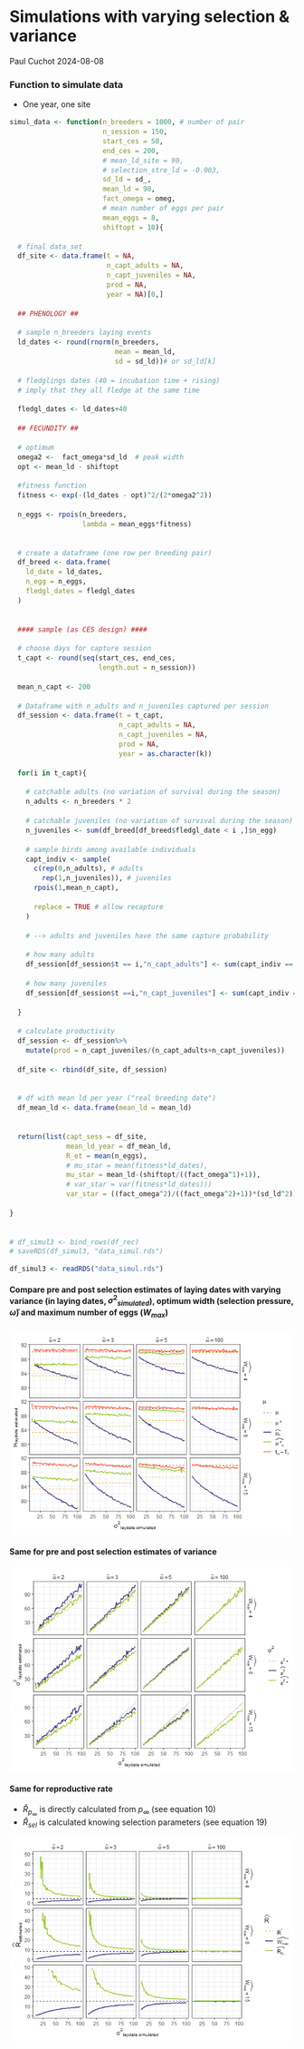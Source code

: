 Simulations with varying selection & variance
================
Paul Cuchot
2024-08-08

### Function to simulate data

- One year, one site

``` r
simul_data <- function(n_breeders = 1000, # number of pair
                       n_session = 150, 
                       start_ces = 50,
                       end_ces = 200,
                       # mean_ld_site = 90,
                       # selection_stre_ld = -0.003,
                       sd_ld = sd_,
                       mean_ld = 90,
                       fact_omega = omeg,
                       # mean number of eggs per pair
                       mean_eggs = 8, 
                       shiftopt = 10){
  
  # final data_set
  df_site <- data.frame(t = NA,
                        n_capt_adults = NA,
                        n_capt_juveniles = NA, 
                        prod = NA,
                        year = NA)[0,] 
  
  ## PHENOLOGY ##
  
  # sample n_breeders laying events
  ld_dates <- round(rnorm(n_breeders, 
                          mean = mean_ld, 
                          sd = sd_ld))# or sd_ld[k]
  
  # fledglings dates (40 = incubation time + rising)
  # imply that they all fledge at the same time 
  
  fledgl_dates <- ld_dates+40
  
  ## FECUNDITY ##
  
  # optimum
  omega2 <-  fact_omega*sd_ld  # peak width
  opt <- mean_ld - shiftopt
  
  #fitness function
  fitness <- exp(-(ld_dates - opt)^2/(2*omega2^2))
  
  n_eggs <- rpois(n_breeders, 
                  lambda = mean_eggs*fitness)
  
  
  # create a dataframe (one row per breeding pair)
  df_breed <- data.frame(
    ld_date = ld_dates,
    n_egg = n_eggs,
    fledgl_dates = fledgl_dates
  )
  
  
  #### sample (as CES design) #### 
  
  # choose days for capture session
  t_capt <- round(seq(start_ces, end_ces, 
                      length.out = n_session))
  
  mean_n_capt <- 200
  
  # Dataframe with n_adults and n_juveniles captured per session
  df_session <- data.frame(t = t_capt,
                           n_capt_adults = NA,
                           n_capt_juveniles = NA,
                           prod = NA,
                           year = as.character(k)) 
  
  for(i in t_capt){
    
    # catchable adults (no variation of survival during the season)
    n_adults <- n_breeders * 2
    
    # catchable juveniles (no variation of survival during the season)
    n_juveniles <- sum(df_breed[df_breed$fledgl_date < i ,]$n_egg)
    
    # sample birds among available individuals
    capt_indiv <- sample( 
      c(rep(0,n_adults), # adults
        rep(1,n_juveniles)), # juveniles
      rpois(1,mean_n_capt),
      
      replace = TRUE # allow recapture
    ) 
    
    # --> adults and juveniles have the same capture probability
    
    # how many adults
    df_session[df_session$t == i,"n_capt_adults"] <- sum(capt_indiv == 0)
    
    # how many juveniles
    df_session[df_session$t ==i,"n_capt_juveniles"] <- sum(capt_indiv == 1) 
    
  }
  
  # calculate productivity
  df_session <- df_session%>%
    mutate(prod = n_capt_juveniles/(n_capt_adults+n_capt_juveniles))
  
  df_site <- rbind(df_site, df_session)
  
  
  # df with mean ld per year ("real breeding date")
  df_mean_ld <- data.frame(mean_ld = mean_ld)
  
  
  return(list(capt_sess = df_site, 
              mean_ld_year = df_mean_ld,
              R_et = mean(n_eggs),
              # mu_star = mean(fitness*ld_dates),
              mu_star = mean_ld-(shiftopt/((fact_omega^1)+1)),
              # var_star = var(fitness*ld_dates)))
              var_star = ((fact_omega^2)/((fact_omega^2)+1))*(sd_ld^2)))
  
}


# df_simul3 <- bind_rows(df_rec)
# saveRDS(df_simul3, "data_simul.rds")
```

``` r
df_simul3 <- readRDS("data_simul.rds")
```

#### Compare pre and post selection estimates of laying dates with varying variance (in laying dates, ${\sigma^2}_{simulated}$), optimum width (selection pressure, $\tilde{\omega}$) and maximum number of eggs ($W_{max}$)

![](11_selection_simul_files/figure-gfm/unnamed-chunk-4-1.png)<!-- -->

#### Same for pre and post selection estimates of variance

![](11_selection_simul_files/figure-gfm/unnamed-chunk-5-1.png)<!-- -->

#### Same for reproductive rate

- $\widehat{R}_{p_{\infty}}$ is directly calculated from $p_{\infty}$
  (see equation 10)
- $\widehat{R}_{sel}$ is calculated knowing selection parameters (see
  equation 19)

![](11_selection_simul_files/figure-gfm/unnamed-chunk-6-1.png)<!-- -->
